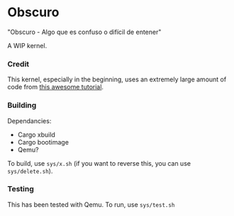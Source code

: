 # Obscuro
"Obscuro - Algo que es confuso o difícil de entener"

A WIP kernel.

### Credit
This kernel, especially in the beginning, uses an extremely large amount of code from [this awesome tutorial](https://os.phil-opp.com).

### Building 
Dependancies:
 - Cargo xbuild
 - Cargo bootimage
 - Qemu?

To build, use `sys/x.sh` (if you want to reverse this, you can use `sys/delete.sh`).

### Testing
This has been tested with Qemu. To run, use `sys/test.sh`

